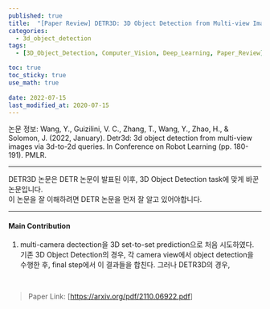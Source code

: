 ```yaml
---
published: true
title:  "[Paper Review] DETR3D: 3D Object Detection from Multi-view Images via 3D-to-2D Queries"
categories:
  - 3d_object_detection
tags:
  - [3D_Object_Detection, Computer_Vision, Deep_Learning, Paper_Review]

toc: true
toc_sticky: true
use_math: true
 
date: 2022-07-15
last_modified_at: 2020-07-15
---
```

논문 정보: Wang, Y., Guizilini, V. C., Zhang, T., Wang, Y., Zhao, H., & Solomon, J. (2022, January). Detr3d: 3d object detection from multi-view images via 3d-to-2d queries. In Conference on Robot Learning (pp. 180-191). PMLR.

---

DETR3D 논문은 DETR 논문이 발표된 이후, 3D Object Detection task에 맞게 바꾼 논문입니다.  
이 논문을 잘 이해하려면 DETR 논문을 먼저 잘 알고 있어야합니다.  

----
#### Main Contribution
1) multi-camera dectection을 3D set-to-set prediction으로 처음 시도하였다. 기존 3D Object Detection의 경우, 각 camera view에서 object detection을 수행한 후, final step에서 이 결과들을 합친다. 그러나 DETR3D의 경우, 


<br>

> Paper Link: [<https://arxiv.org/pdf/2110.06922.pdf>]
